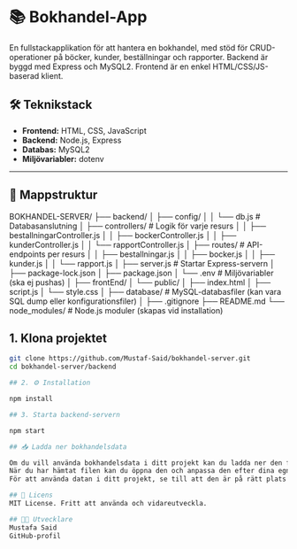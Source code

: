 
# 📚 Bokhandel-App

En fullstackapplikation för att hantera en bokhandel, med stöd för CRUD-operationer på böcker, kunder, beställningar och rapporter. Backend är byggd med Express och MySQL2. Frontend är en enkel HTML/CSS/JS-baserad klient.

## 🛠️ Teknikstack

- **Frontend:** HTML, CSS, JavaScript
- **Backend:** Node.js, Express
- **Databas:** MySQL2
- **Miljövariabler:** dotenv

---

## 📁 Mappstruktur

BOKHANDEL-SERVER/
├── backend/
│   ├── config/
│   │   └── db.js                # Databasanslutning
│   ├── controllers/             # Logik för varje resurs
│   │   ├── bestallningarController.js
│   │   ├── bockerController.js
│   │   ├── kunderController.js
│   │   └── rapportController.js
│   ├── routes/                  # API-endpoints per resurs
│   │   ├── bestallningar.js
│   │   ├── bocker.js
│   │   ├── kunder.js
│   │   └── rapport.js
│   ├── server.js                # Startar Express-servern
│   ├── package-lock.json
│   ├── package.json
│   └── .env                     # Miljövariabler (ska ej pushas)
│
├── frontEnd/
│   └── public/
│       ├── index.html
│       ├── script.js
│       └── style.css
│
├── database/                    # MySQL-databasfiler (kan vara SQL dump eller konfigurationsfiler)
│
├── .gitignore
├── README.md
└── node_modules/                # Node.js moduler (skapas vid installation)


## 1. Klona projektet

```bash
git clone https://github.com/Mustaf-Said/bokhandel-server.git
cd bokhandel-server/backend

## 2. ⚙️ Installation

npm install

## 3. Starta backend-servern

npm start

## 📥 Ladda ner bokhandelsdata

Om du vill använda bokhandelsdata i ditt projekt kan du ladda ner den färdiga exempeldatafilen bokhandelsdata från GitHub.
När du har hämtat filen kan du öppna den och anpassa den efter dina egna behov om så önskas.
För att använda datan i ditt projekt, se till att den är på rätt plats i projektet eller justera sökvägen i din kodkonfiguration för att läsa filen.

## 📄 Licens
MIT License. Fritt att använda och vidareutveckla.

## 👨‍💻 Utvecklare
Mustafa Said
GitHub-profil